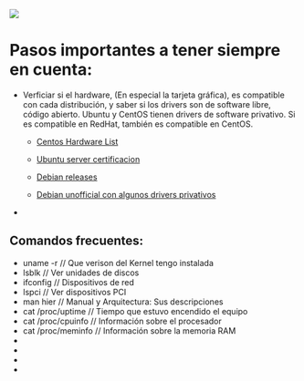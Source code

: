 ![](https://webtematica.com/sites/default/files/styles/790px/public/blog-img/servidores-web.jpg?itok=PXBE6Ehg&timestamp=1452631683)  


# Pasos importantes a tener siempre en cuenta:

* Verficiar si el hardware, (En especial la tarjeta gráfica), es compatible con cada distribución, y saber si los drivers son de software libre, código abierto. Ubuntu y CentOS tienen drivers de software privativo. Si es compatible en RedHat, también es compatible en CentOS.

    * [Centos Hardware List](https://wiki.centos.org/es/AdditionalResources/HardwareList)

    * [Ubuntu server certificacion](https://certification.ubuntu.com/server)


   * [Debian releases](https://www.debian.org/releases/etch/i386/ch02s01.html.en)


   * [Debian unofficial con algunos drivers privativos](https://cdimage.debian.org/cdimage/unofficial/non-free/firmware/)

* []()


## Comandos frecuentes:

* uname -r  // Que verison del Kernel tengo instalada 
* lsblk // Ver unidades de discos
* ifconfig // Dispositivos de red
* lspci // Ver dispositivos PCI
* man hier // Manual y Arquitectura: Sus descripciones
* cat /proc/uptime // Tiempo que estuvo encendido el equipo
* cat /proc/cpuinfo // Información sobre el procesador
* cat /proc/meminfo // Información sobre la memoria RAM
* 
* 
* 
* 